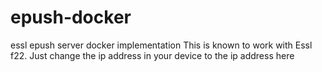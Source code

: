 # epush-docker
essl epush server docker implementation
This is known to work with Essl f22. Just change the ip address in your device to the ip address here

